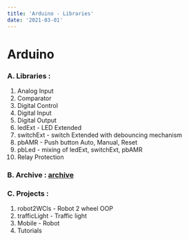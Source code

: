 ```yaml
---
title: 'Arduino - Libraries'
date: '2021-03-01'
---
```


# Arduino

### A. Libraries :

1. Analog Input
2. Comparator
3. Digital Control
4. Digital Input
5. Digital Output
6. ledExt - LED Extended
7. switchExt - switch Extended with debouncing mechanism
8. pbAMR - Push button Auto, Manual, Reset
9. pbLed - mixing of ledExt, switchExt, pbAMR
10. Relay Protection

### B. Archive : [archive](https://github.com/slametsampon/Arduino)

### C. Projects :

1. robot2WCls - Robot 2 wheel OOP
2. trafficLight - Traffic light
3. Mobile - Robot
4. Tutorials
